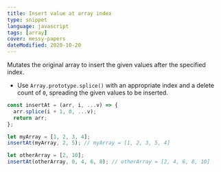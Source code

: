 ```yaml
---
title: Insert value at array index
type: snippet
language: javascript
tags: [array]
cover: messy-papers
dateModified: 2020-10-20
---
```


Mutates the original array to insert the given values after the specified index.

- Use `Array.prototype.splice()` with an appropriate index and a delete count of `0`, spreading the given values to be inserted.

```js
const insertAt = (arr, i, ...v) => {
  arr.splice(i + 1, 0, ...v);
  return arr;
};
```

```js
let myArray = [1, 2, 3, 4];
insertAt(myArray, 2, 5); // myArray = [1, 2, 3, 5, 4]

let otherArray = [2, 10];
insertAt(otherArray, 0, 4, 6, 8); // otherArray = [2, 4, 6, 8, 10]
```
